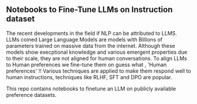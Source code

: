 ## Notebooks to Fine-Tune LLMs on Instruction dataset

The recent developments in the field if NLP can be attributed to LLMS.
LLMs coined Large Language Models are models with Billions of parameters trained on massive data from the internet.
Although these models show execptional knowledge and various emergent properties due to their scale, they are not aligned for human conversations.
To align LLMs to Human preferences we fine-tune them on guess what , 'Human preferences' !!
Various techniques are applied to make them respond well to human instructions, techniques like RLHF, SFT and DPO are popular.

This repo contains notebooks to finetune an LLM on publicly available preference datasets.
